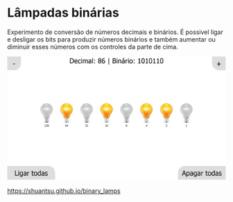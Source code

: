 # Lâmpadas binárias

Experimento de conversão de números decimais e binários. É possivel ligar e desligar os bits para produzir números binários e também aumentar ou diminuir esses números com os controles da parte de cima.

<kbd>![screenshot](lamps.jpg)</kbd>

https://shuantsu.github.io/binary_lamps
